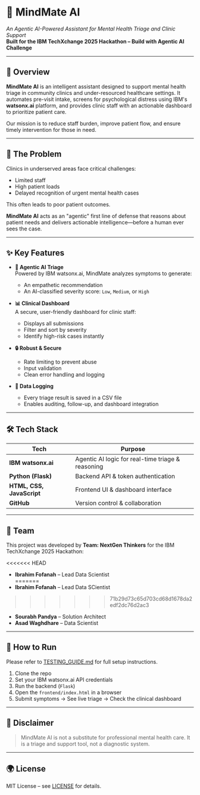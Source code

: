 # 🧠 MindMate AI  
*An Agentic AI-Powered Assistant for Mental Health Triage and Clinic Support*  
**Built for the IBM TechXchange 2025 Hackathon – Build with Agentic AI Challenge**

---

## 📌 Overview

**MindMate AI** is an intelligent assistant designed to support mental health triage in community clinics and under-resourced healthcare settings. It automates pre-visit intake, screens for psychological distress using IBM's **watsonx.ai** platform, and provides clinic staff with an actionable dashboard to prioritize patient care.

Our mission is to reduce staff burden, improve patient flow, and ensure timely intervention for those in need.

---

## 🎯 The Problem

Clinics in underserved areas face critical challenges:

- Limited staff
- High patient loads
- Delayed recognition of urgent mental health cases

This often leads to poor patient outcomes.

**MindMate AI** acts as an "agentic" first line of defense that reasons about patient needs and delivers actionable intelligence—before a human ever sees the case.

---

## ✨ Key Features

- **🧠 Agentic AI Triage**  
  Powered by IBM watsonx.ai, MindMate analyzes symptoms to generate:
  - An empathetic recommendation
  - An AI-classified severity score: `Low`, `Medium`, or `High`

- **📊 Clinical Dashboard**  
  A secure, user-friendly dashboard for clinic staff:
  - Displays all submissions
  - Filter and sort by severity
  - Identify high-risk cases instantly

- **🔒 Robust & Secure**  
  - Rate limiting to prevent abuse  
  - Input validation  
  - Clean error handling and logging

- **📁 Data Logging**  
  - Every triage result is saved in a CSV file  
  - Enables auditing, follow-up, and dashboard integration

---

## 🛠 Tech Stack

| Tech | Purpose |
|------|---------|
| **IBM watsonx.ai** | Agentic AI logic for real-time triage & reasoning |
| **Python (Flask)** | Backend API & token authentication |
| **HTML, CSS, JavaScript** | Frontend UI & dashboard interface |
| **GitHub** | Version control & collaboration |

---

## 👥 Team

This project was developed by **Team: NextGen Thinkers** for the IBM TechXchange 2025 Hackathon:

<<<<<<< HEAD
- **Ibrahim Fofanah** – Lead Data Scientist  
=======
- **Ibrahim Fofanah** – Lead Data SCientist  
>>>>>>> 71b29d73c65d703cd68d1678da2edf2dc76d2ac3
- **Sourabh Pandya** – Solution Architect  
- **Asad Waghdhare** – Data Scientist  



---

## 🚀 How to Run

Please refer to [TESTING_GUIDE.md](TESTING_GUIDE.md) for full setup instructions.

1. Clone the repo  
2. Set your IBM watsonx.ai API credentials  
3. Run the backend (`Flask`)  
4. Open the `frontend/index.html` in a browser  
5. Submit symptoms → See live triage → Check the clinical dashboard

---

## 🔐 Disclaimer

> MindMate AI is not a substitute for professional mental health care. It is a triage and support tool, not a diagnostic system.

---

## 🌍 License

MIT License – see [LICENSE](LICENSE) for details.

